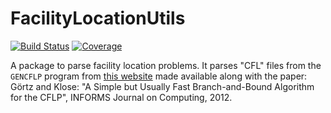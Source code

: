 # FacilityLocationUtils

[![Build Status](https://github.com/matbesancon/FacilityLocationUtils.jl/actions/workflows/CI.yml/badge.svg?branch=main)](https://github.com/matbesancon/FacilityLocationUtils.jl/actions/workflows/CI.yml?query=branch%3Amain)
[![Coverage](https://codecov.io/gh/matbesancon/FacilityLocationUtils.jl/branch/main/graph/badge.svg)](https://codecov.io/gh/matbesancon/FacilityLocationUtils.jl)

A package to parse facility location problems.
It parses "CFL" files from the `GENCFLP` program from [this website](https://users-math.au.dk/aklose/CFLP/generator.tgz)
made available along with the paper:
Görtz and Klose: "A Simple but Usually Fast Branch-and-Bound Algorithm for the CFLP", INFORMS Journal on Computing, 2012.
